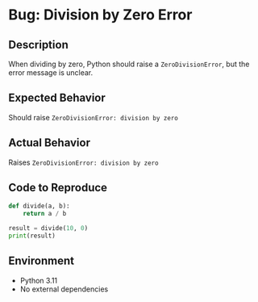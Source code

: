 # Bug: Division by Zero Error

## Description

When dividing by zero, Python should raise a `ZeroDivisionError`, but the error message is unclear.

## Expected Behavior

Should raise `ZeroDivisionError: division by zero`

## Actual Behavior

Raises `ZeroDivisionError: division by zero`

## Code to Reproduce

```python
def divide(a, b):
    return a / b

result = divide(10, 0)
print(result)
```

## Environment

- Python 3.11
- No external dependencies
